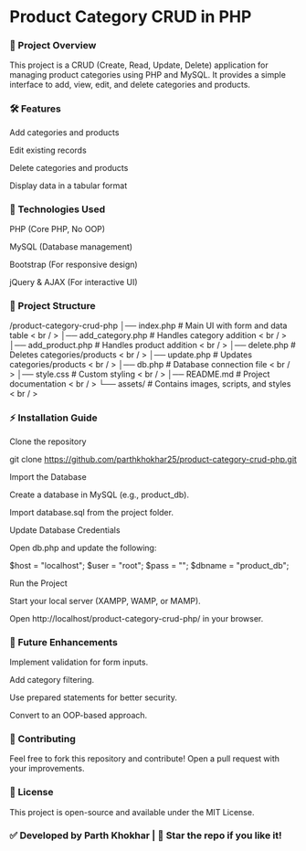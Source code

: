 
# Product Category CRUD in PHP

### 📌 Project Overview

  This project is a CRUD (Create, Read, Update, Delete) application for managing product categories using PHP and MySQL. It provides a simple interface to add, view, edit, and delete categories and products.


### 🛠️ Features

  Add categories and products

  Edit existing records

  Delete categories and products

  Display data in a tabular format


### 🚀 Technologies Used

  PHP (Core PHP, No OOP)

  MySQL (Database management)

  Bootstrap (For responsive design)

  jQuery & AJAX (For interactive UI)


### 📂 Project Structure

/product-category-crud-php
│── index.php          # Main UI with form and data table < br / > 
│── add_category.php   # Handles category addition < br / > 
│── add_product.php    # Handles product addition < br / > 
│── delete.php         # Deletes categories/products < br / > 
│── update.php         # Updates categories/products < br / > 
│── db.php             # Database connection file < br / > 
│── style.css          # Custom styling < br / > 
│── README.md          # Project documentation < br / > 
└── assets/            # Contains images, scripts, and styles < br / > 


### ⚡ Installation Guide

  Clone the repository

  git clone https://github.com/parthkhokhar25/product-category-crud-php.git

  Import the Database

  Create a database in MySQL (e.g., product_db).

  Import database.sql from the project folder.

  Update Database Credentials

  Open db.php and update the following:

  $host = "localhost";
  $user = "root";
  $pass = "";
  $dbname = "product_db";

  Run the Project

  Start your local server (XAMPP, WAMP, or MAMP).

  Open http://localhost/product-category-crud-php/ in your browser.


### 🎯 Future Enhancements

  Implement validation for form inputs.

  Add category filtering.

  Use prepared statements for better security.

  Convert to an OOP-based approach.


### 🤝 Contributing

  Feel free to fork this repository and contribute! Open a pull request with your improvements.


### 📜 License

This project is open-source and available under the MIT License.


### ✅ Developed by Parth Khokhar | 🌟 Star the repo if you like it!



